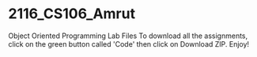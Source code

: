 # 2116_CS106_Amrut
Object Oriented Programming Lab Files
To download all the assignments, click on the green button called 'Code' then click on Download ZIP. Enjoy!

